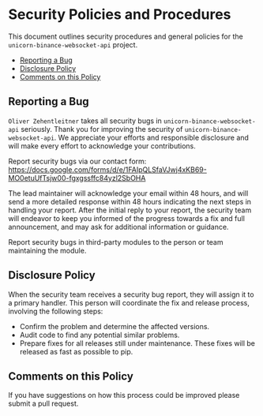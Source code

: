 # Security Policies and Procedures

This document outlines security procedures and general policies for the 
`unicorn-binance-websocket-api` project.

  * [Reporting a Bug](#reporting-a-bug)
  * [Disclosure Policy](#disclosure-policy)
  * [Comments on this Policy](#comments-on-this-policy)

## Reporting a Bug

`Oliver Zehentleitner` takes all security bugs in `unicorn-binance-websocket-api` seriously.
Thank you for improving the security of `unicorn-binance-websocket-api`. We appreciate your 
efforts and responsible disclosure and will make every effort to acknowledge your contributions.

Report security bugs via our contact form: 
https://docs.google.com/forms/d/e/1FAIpQLSfaVJwj4xKB69-MO0etuUfTsjw00-fgxgssffc84yzl2SbOHA

The lead maintainer will acknowledge your email within 48 hours, and will send a
more detailed response within 48 hours indicating the next steps in handling
your report. After the initial reply to your report, the security team will
endeavor to keep you informed of the progress towards a fix and full
announcement, and may ask for additional information or guidance.

Report security bugs in third-party modules to the person or team maintaining
the module.

## Disclosure Policy

When the security team receives a security bug report, they will assign it to a
primary handler. This person will coordinate the fix and release process,
involving the following steps:

  * Confirm the problem and determine the affected versions.
  * Audit code to find any potential similar problems.
  * Prepare fixes for all releases still under maintenance. These fixes will be
    released as fast as possible to pip.

## Comments on this Policy

If you have suggestions on how this process could be improved please submit a
pull request.
